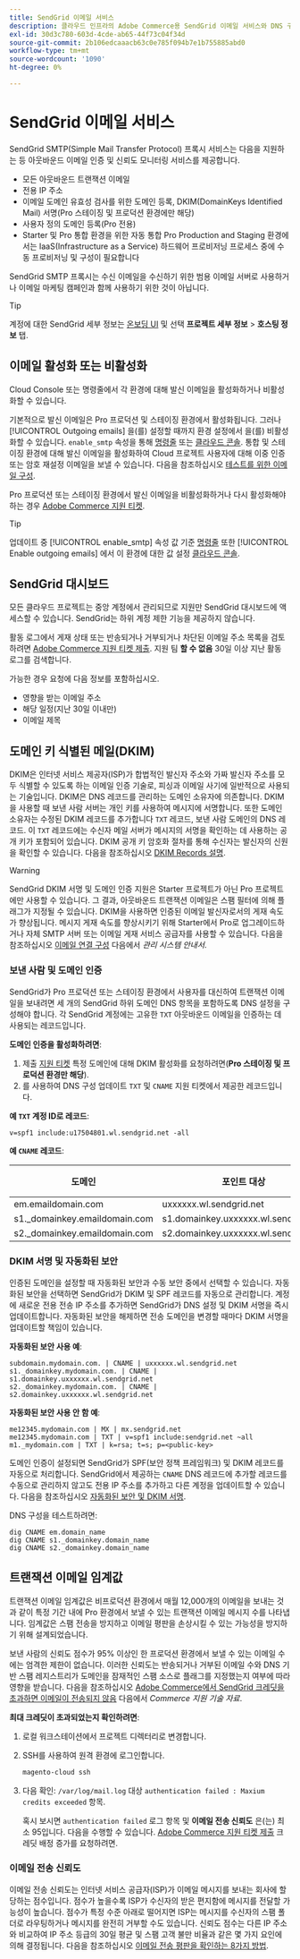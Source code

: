```yaml
---
title: SendGrid 이메일 서비스
description: 클라우드 인프라의 Adobe Commerce용 SendGrid 이메일 서비스와 DNS 구성을 테스트하는 방법에 대해 알아봅니다.
exl-id: 30d3c780-603d-4cde-ab65-44f73c04f34d
source-git-commit: 2b106edcaaacb63c0e785f094b7e1b755885abd0
workflow-type: tm+mt
source-wordcount: '1090'
ht-degree: 0%

---
```


# SendGrid 이메일 서비스

SendGrid SMTP(Simple Mail Transfer Protocol) 프록시 서비스는 다음을 지원하는 등 아웃바운드 이메일 인증 및 신뢰도 모니터링 서비스를 제공합니다.

* 모든 아웃바운드 트랜잭션 이메일
* 전용 IP 주소
* 이메일 도메인 유효성 검사를 위한 도메인 등록, DKIM(DomainKeys Identified Mail) 서명(Pro 스테이징 및 프로덕션 환경에만 해당)
* 사용자 정의 도메인 등록(Pro 전용)
* Starter 및 Pro 통합 환경을 위한 자동 통합 Pro Production and Staging 환경에서는 IaaS(Infrastructure as a Service) 하드웨어 프로비저닝 프로세스 중에 수동 프로비저닝 및 구성이 필요합니다

SendGrid SMTP 프록시는 수신 이메일을 수신하기 위한 범용 이메일 서버로 사용하거나 이메일 마케팅 캠페인과 함께 사용하기 위한 것이 아닙니다.

>[!TIP]
>
>계정에 대한 SendGrid 세부 정보는 [온보딩 UI](https://cloud.magento.com) 및 선택 **프로젝트 세부 정보** > **호스팅 정보** 탭.

## 이메일 활성화 또는 비활성화

Cloud Console 또는 명령줄에서 각 환경에 대해 발신 이메일을 활성화하거나 비활성화할 수 있습니다.

기본적으로 발신 이메일은 Pro 프로덕션 및 스테이징 환경에서 활성화됩니다. 그러나 [!UICONTROL Outgoing emails] 을(를) 설정할 때까지 환경 설정에서 을(를) 비활성화할 수 있습니다. `enable_smtp` 속성을 통해 [명령줄](outgoing-emails.md#enable-emails-in-the-cli) 또는 [클라우드 콘솔](outgoing-emails.md#enable-emails-in-the-cloud-console). 통합 및 스테이징 환경에 대해 발신 이메일을 활성화하여 Cloud 프로젝트 사용자에 대해 이중 인증 또는 암호 재설정 이메일을 보낼 수 있습니다. 다음을 참조하십시오 [테스트를 위한 이메일 구성](outgoing-emails.md).

Pro 프로덕션 또는 스테이징 환경에서 발신 이메일을 비활성화하거나 다시 활성화해야 하는 경우 [Adobe Commerce 지원 티켓](https://experienceleague.adobe.com/en/docs/commerce-knowledge-base/kb/help-center-guide/magento-help-center-user-guide).

>[!TIP]
>
>업데이트 중 [!UICONTROL enable_smtp] 속성 값 기준 [명령줄](outgoing-emails.md#enable-emails-in-the-cli) 또한 [!UICONTROL Enable outgoing emails] 에서 이 환경에 대한 값 설정 [클라우드 콘솔](outgoing-emails.md#enable-emails-in-the-cloud-console).

## SendGrid 대시보드

모든 클라우드 프로젝트는 중앙 계정에서 관리되므로 지원만 SendGrid 대시보드에 액세스할 수 있습니다. SendGrid는 하위 계정 제한 기능을 제공하지 않습니다.

활동 로그에서 게재 상태 또는 반송되거나 거부되거나 차단된 이메일 주소 목록을 검토하려면 [Adobe Commerce 지원 티켓 제출](https://experienceleague.adobe.com/en/docs/commerce-knowledge-base/kb/help-center-guide/magento-help-center-user-guide#submit-ticket). 지원 팀 **할 수 없음** 30일 이상 지난 활동 로그를 검색합니다.

가능한 경우 요청에 다음 정보를 포함하십시오.

* 영향을 받는 이메일 주소
* 해당 일정(지난 30일 이내만)
* 이메일 제목

## 도메인 키 식별된 메일(DKIM)

DKIM은 인터넷 서비스 제공자(ISP)가 합법적인 발신자 주소와 가짜 발신자 주소를 모두 식별할 수 있도록 하는 이메일 인증 기술로, 피싱과 이메일 사기에 일반적으로 사용되는 기술입니다. DKIM은 DNS 레코드를 관리하는 도메인 소유자에 의존합니다. DKIM을 사용할 때 보낸 사람 서버는 개인 키를 사용하여 메시지에 서명합니다. 또한 도메인 소유자는 수정된 DKIM 레코드를 추가합니다 `TXT` 레코드, 보낸 사람 도메인의 DNS 레코드. 이 `TXT` 레코드에는 수신자 메일 서버가 메시지의 서명을 확인하는 데 사용하는 공개 키가 포함되어 있습니다. DKIM 공개 키 암호화 절차를 통해 수신자는 발신자의 신원을 확인할 수 있습니다. 다음을 참조하십시오 [DKIM Records 설명](https://docs.sendgrid.com/ui/account-and-settings/dkim-records).

>[!WARNING]
>
>SendGrid DKIM 서명 및 도메인 인증 지원은 Starter 프로젝트가 아닌 Pro 프로젝트에만 사용할 수 있습니다. 그 결과, 아웃바운드 트랜잭션 이메일은 스팸 필터에 의해 플래그가 지정될 수 있습니다. DKIM을 사용하면 인증된 이메일 발신자로서의 게재 속도가 향상됩니다. 메시지 게재 속도를 향상시키기 위해 Starter에서 Pro로 업그레이드하거나 자체 SMTP 서버 또는 이메일 게재 서비스 공급자를 사용할 수 있습니다. 다음을 참조하십시오 [이메일 연결 구성](https://experienceleague.adobe.com/en/docs/commerce-admin/systems/communications/email-communications) 다음에서 _관리 시스템 안내서_.

### 보낸 사람 및 도메인 인증

SendGrid가 Pro 프로덕션 또는 스테이징 환경에서 사용자를 대신하여 트랜잭션 이메일을 보내려면 세 개의 SendGrid 하위 도메인 DNS 항목을 포함하도록 DNS 설정을 구성해야 합니다. 각 SendGrid 계정에는 고유한 `TXT` 아웃바운드 이메일을 인증하는 데 사용되는 레코드입니다.

**도메인 인증을 활성화하려면**:

1. 제출 [지원 티켓](https://experienceleague.adobe.com/en/docs/commerce-knowledge-base/kb/help-center-guide/magento-help-center-user-guide#submit-ticket) 특정 도메인에 대해 DKIM 활성화를 요청하려면(**Pro 스테이징 및 프로덕션 환경만 해당**).
1. 를 사용하여 DNS 구성 업데이트 `TXT` 및 `CNAME` 지원 티켓에서 제공한 레코드입니다.

**예 `TXT` 계정 ID로 레코드**:

```text
v=spf1 include:u17504801.wl.sendgrid.net -all
```

**예 `CNAME` 레코드**:

| 도메인 | 포인트 대상 | 레코드 유형 |
| ---------- | ---------- | ------------- |
| em.emaildomain.com | uxxxxxx.wl.sendgrid.net | CNAME |
| s1._domainkey.emaildomain.com | s1.domainkey.uxxxxxx.wl.sendgrid.net | CNAME |
| s2._domainkey.emaildomain.com | s2.domainkey.uxxxxxx.wl.sendgrid.net | CNAME |

### DKIM 서명 및 자동화된 보안

인증된 도메인을 설정할 때 자동화된 보안과 수동 보안 중에서 선택할 수 있습니다. 자동화된 보안을 선택하면 SendGrid가 DKIM 및 SPF 레코드를 자동으로 관리합니다. 계정에 새로운 전용 전송 IP 주소를 추가하면 SendGrid가 DNS 설정 및 DKIM 서명을 즉시 업데이트합니다. 자동화된 보안을 해제하면 전송 도메인을 변경할 때마다 DKIM 서명을 업데이트할 책임이 있습니다.

**자동화된 보안 사용 예**:

```text
subdomain.mydomain.com. | CNAME | uxxxxxx.wl.sendgrid.net
s1._domainkey.mydomain.com. | CNAME | s1.domainkey.uxxxxxx.wl.sendgrid.net
s2._domainkey.mydomain.com. | CNAME | s2.domainkey.uxxxxxx.wl.sendgrid.net
```

**자동화된 보안 사용 안 함 예**:

```text
me12345.mydomain.com | MX | mx.sendgrid.net
me12345.mydomain.com | TXT | v=spf1 include:sendgrid.net ~all
m1._mydomain.com | TXT | k=rsa; t=s; p=<public-key>
```

도메인 인증이 설정되면 SendGrid가 SPF(보안 정책 프레임워크) 및 DKIM 레코드를 자동으로 처리합니다. SendGrid에서 제공하는 `CNAME` DNS 레코드에 추가할 레코드를 수동으로 관리하지 않고도 전용 IP 주소를 추가하고 다른 계정을 업데이트할 수 있습니다. 다음을 참조하십시오 [자동화된 보안 및 DKIM 서명](https://docs.sendgrid.com/ui/account-and-settings/dkim-records#automated-security-and-your-dkim-signature).

DNS 구성을 테스트하려면:

```terminal
dig CNAME em.domain_name
dig CNAME s1._domainkey.domain_name
dig CNAME s2._domainkey.domain_name
```

## 트랜잭션 이메일 임계값

트랜잭션 이메일 임계값은 비프로덕션 환경에서 매월 12,000개의 이메일을 보내는 것과 같이 특정 기간 내에 Pro 환경에서 보낼 수 있는 트랜잭션 이메일 메시지 수를 나타냅니다. 임계값은 스팸 전송을 방지하고 이메일 평판을 손상시킬 수 있는 가능성을 방지하기 위해 설계되었습니다.

보낸 사람의 신뢰도 점수가 95% 이상인 한 프로덕션 환경에서 보낼 수 있는 이메일 수에는 엄격한 제한이 없습니다. 이러한 신뢰도는 반송되거나 거부된 이메일 수와 DNS 기반 스팸 레지스트리가 도메인을 잠재적인 스팸 소스로 플래그를 지정했는지 여부에 따라 영향을 받습니다. 다음을 참조하십시오 [Adobe Commerce에서 SendGrid 크레딧을 초과하면 이메일이 전송되지 않음](https://experienceleague.adobe.com/en/docs/commerce-knowledge-base/kb/troubleshooting/miscellaneous/emails-not-being-sent-sendgrid-credits-exceeded) 다음에서 _Commerce 지원 기술 자료_.

**최대 크레딧이 초과되었는지 확인하려면**:

1. 로컬 워크스테이션에서 프로젝트 디렉터리로 변경합니다.

1. SSH를 사용하여 원격 환경에 로그인합니다.

   ```bash
   magento-cloud ssh
   ```

1. 다음 확인: `/var/log/mail.log` 대상 `authentication failed : Maxium credits exceeded` 항목.

   혹시 보시면 `authentication failed` 로그 항목 및 **이메일 전송 신뢰도** 은(는) 최소 95입니다. 다음을 수행할 수 있습니다. [Adobe Commerce 지원 티켓 제출](https://experienceleague.adobe.com/en/docs/commerce-knowledge-base/kb/help-center-guide/magento-help-center-user-guide#submit-ticket) 크레딧 배정 증가를 요청하려면.

### 이메일 전송 신뢰도

이메일 전송 신뢰도는 인터넷 서비스 공급자(ISP)가 이메일 메시지를 보내는 회사에 할당하는 점수입니다. 점수가 높을수록 ISP가 수신자의 받은 편지함에 메시지를 전달할 가능성이 높습니다. 점수가 특정 수준 아래로 떨어지면 ISP는 메시지를 수신자의 스팸 폴더로 라우팅하거나 메시지를 완전히 거부할 수도 있습니다. 신뢰도 점수는 다른 IP 주소와 비교하여 IP 주소 등급의 30일 평균 및 스팸 고객 불만 비율과 같은 몇 가지 요인에 의해 결정됩니다. 다음을 참조하십시오 [이메일 전송 평판을 확인하는 8가지 방법](https://sendgrid.com/en-us/blog/5-ways-check-sending-reputation).
